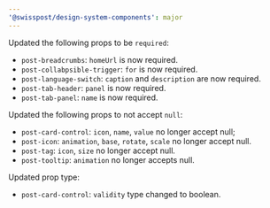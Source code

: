 ```yaml
---
'@swisspost/design-system-components': major
---
```


Updated the following props to be `required`:

- `post-breadcrumbs`: `homeUrl` is now required.
- `post-collabpsible-trigger`: `for` is now required.
- `post-language-switch`: `caption` and `description` are now required.
- `post-tab-header`: `panel` is now required.
- `post-tab-panel`: `name` is now required.

Updated the following props to not accept `null`:

- `post-card-control`: `icon`, `name`, `value` no longer accept null;
- `post-icon`: `animation`, `base`, `rotate`, `scale` no longer accept null.
- `post-tag`: `icon`, `size` no longer accept null.
- `post-tooltip`: `animation` no longer accepts null.

Updated prop type:

- `post-card-control`: `validity` type changed to boolean.

